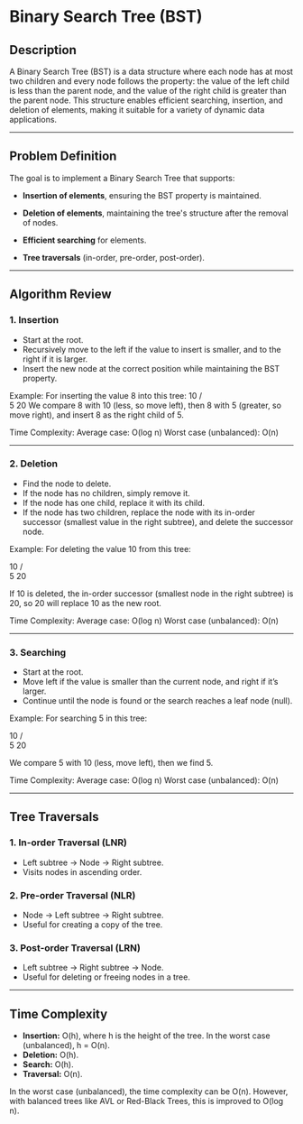 # Binary Search Tree (BST)

## Description

A Binary Search Tree (BST) is a data structure where each node has at most two children and every node follows the property: the value of the left child is less than the parent node, and the value of the right child is greater than the parent node. This structure enables efficient searching, insertion, and deletion of elements, making it suitable for a variety of dynamic data applications.

******************

## Problem Definition

The goal is to implement a Binary Search Tree that supports:

- **Insertion of elements**, ensuring the BST property is maintained.

- **Deletion of elements**, maintaining the tree's structure after the removal of nodes.

- **Efficient searching** for elements.

- **Tree traversals** (in-order, pre-order, post-order).

******************

## Algorithm Review

### 1. Insertion

- Start at the root.
- Recursively move to the left if the value to insert is smaller, and to the right if it is larger.
- Insert the new node at the correct position while maintaining the BST property.

Example:
For inserting the value 8 into this tree:
    10
   /  \
  5    20
We compare 8 with 10 (less, so move left), then 8 with 5 (greater, so move right), and insert 8 as the right child of 5.

Time Complexity:
Average case: O(log n)
Worst case (unbalanced): O(n)

******************

### 2. Deletion

- Find the node to delete.
- If the node has no children, simply remove it.
- If the node has one child, replace it with its child.
- If the node has two children, replace the node with its in-order successor (smallest value in the right subtree), and delete the successor node.

Example:
For deleting the value 10 from this tree:

   10
   /  \
  5    20

If 10 is deleted, the in-order successor (smallest node in the right subtree) is 20, so 20 will replace 10 as the new root.

Time Complexity:
Average case: O(log n)
Worst case (unbalanced): O(n)


******************

### 3. Searching

- Start at the root.
- Move left if the value is smaller than the current node, and right if it’s larger.
- Continue until the node is found or the search reaches a leaf node (null).


Example:
For searching 5 in this tree:

   10
   /  \
  5    20

We compare 5 with 10 (less, move left), then we find 5.

Time Complexity:
Average case: O(log n)
Worst case (unbalanced): O(n)



******************

## Tree Traversals

### 1. In-order Traversal (LNR)

- Left subtree -> Node -> Right subtree.
- Visits nodes in ascending order.

### 2. Pre-order Traversal (NLR)

- Node -> Left subtree -> Right subtree.
- Useful for creating a copy of the tree.

### 3. Post-order Traversal (LRN)

- Left subtree -> Right subtree -> Node.
- Useful for deleting or freeing nodes in a tree.

******************

## Time Complexity

- **Insertion:** O(h), where h is the height of the tree. In the worst case (unbalanced), h = O(n).
- **Deletion:** O(h).
- **Search:** O(h).
- **Traversal:** O(n).

In the worst case (unbalanced), the time complexity can be O(n). However, with balanced trees like AVL or Red-Black Trees, this is improved to O(log n).
